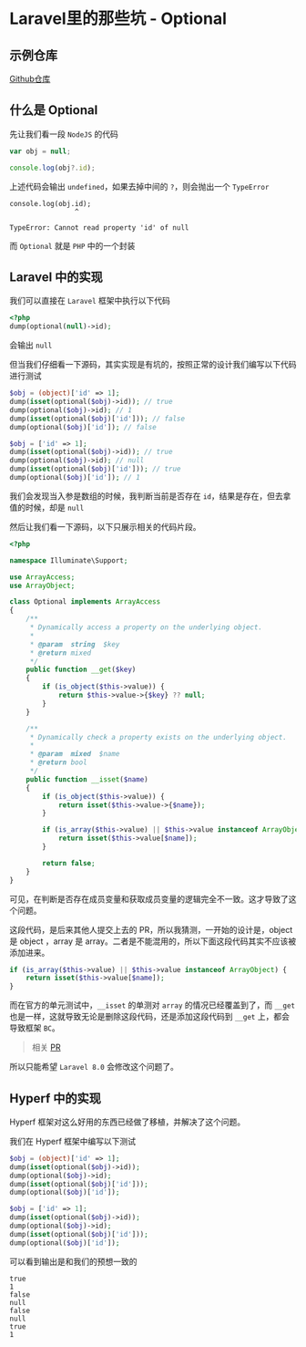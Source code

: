 # Laravel里的那些坑 - Optional

## 示例仓库

[Github仓库](https://github.com/Aquarmini/bugs-laravel-optional)

## 什么是 Optional

先让我们看一段 `NodeJS` 的代码

```js
var obj = null;

console.log(obj?.id);
```

上述代码会输出 `undefined`，如果去掉中间的 `?`，则会抛出一个 `TypeError`

```
console.log(obj.id);
                ^

TypeError: Cannot read property 'id' of null
```

而 `Optional` 就是 `PHP` 中的一个封装

## Laravel 中的实现

我们可以直接在 `Laravel` 框架中执行以下代码

```php
<?php
dump(optional(null)->id);
```

会输出 `null`

但当我们仔细看一下源码，其实实现是有坑的，按照正常的设计我们编写以下代码进行测试

```php
$obj = (object)['id' => 1];
dump(isset(optional($obj)->id)); // true
dump(optional($obj)->id); // 1
dump(isset(optional($obj)['id'])); // false
dump(optional($obj)['id']); // false

$obj = ['id' => 1];
dump(isset(optional($obj)->id)); // true
dump(optional($obj)->id); // null
dump(isset(optional($obj)['id'])); // true
dump(optional($obj)['id']); // 1
```

我们会发现当入参是数组的时候，我判断当前是否存在 `id`，结果是存在，但去拿值的时候，却是 `null`

然后让我们看一下源码，以下只展示相关的代码片段。

```php
<?php

namespace Illuminate\Support;

use ArrayAccess;
use ArrayObject;

class Optional implements ArrayAccess
{
    /**
     * Dynamically access a property on the underlying object.
     *
     * @param  string  $key
     * @return mixed
     */
    public function __get($key)
    {
        if (is_object($this->value)) {
            return $this->value->{$key} ?? null;
        }
    }

    /**
     * Dynamically check a property exists on the underlying object.
     *
     * @param  mixed  $name
     * @return bool
     */
    public function __isset($name)
    {
        if (is_object($this->value)) {
            return isset($this->value->{$name});
        }

        if (is_array($this->value) || $this->value instanceof ArrayObject) {
            return isset($this->value[$name]);
        }

        return false;
    }
}

```

可见，在判断是否存在成员变量和获取成员变量的逻辑完全不一致。这才导致了这个问题。

这段代码，是后来其他人提交上去的 PR，所以我猜测，一开始的设计是，object 是 object ，array 是 array。二者是不能混用的，所以下面这段代码其实不应该被添加进来。

```php
if (is_array($this->value) || $this->value instanceof ArrayObject) {
    return isset($this->value[$name]);
}
```

而在官方的单元测试中，`__isset` 的单测对 `array` 的情况已经覆盖到了，而 `__get` 也是一样，这就导致无论是删除这段代码，还是添加这段代码到 `__get` 上，都会导致框架 `BC`。

> 相关 [PR](https://github.com/laravel/framework/pull/33971)

所以只能希望 `Laravel 8.0` 会修改这个问题了。

## Hyperf 中的实现

Hyperf 框架对这么好用的东西已经做了移植，并解决了这个问题。

我们在 Hyperf 框架中编写以下测试

```php
$obj = (object)['id' => 1];
dump(isset(optional($obj)->id));
dump(optional($obj)->id);
dump(isset(optional($obj)['id']));
dump(optional($obj)['id']);

$obj = ['id' => 1];
dump(isset(optional($obj)->id));
dump(optional($obj)->id);
dump(isset(optional($obj)['id']));
dump(optional($obj)['id']);
```

可以看到输出是和我们的预想一致的

```
true
1
false
null
false
null
true
1
```

